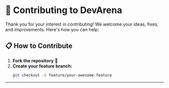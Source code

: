 # 🤝 Contributing to DevArena

Thank you for your interest in contributing! We welcome your ideas, fixes, and improvements. Here's how you can help:

## 📋 How to Contribute

1. **Fork the repository** 🔱  
2. **Create your feature branch:**  
   ```bash
   git checkout -b feature/your-awesome-feature

---

